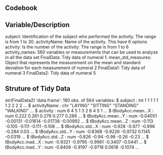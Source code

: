 ## Codebook

Variable/Description
------------------

subject: Identification of the subject who performed the activity. The range is from 1 to 30.
activityName: Name of the activity. This have 6 options
activity: Is the number of the activity: The range is from 1 to 6
activity_names: 560 variables or measurements that can be used to analyze in all the data set
FinalData: Tidy data of numeral 1.
mean_std_measures: Object that represents the measurement on the mean and standard deviation for each measurement of numeral 2 
FinalData1: Tidy data of numeral 3
FinalData2: Tidy data of numeral 5


Struture of Tidy Data
---------------------
str(FinalData2)
'data.frame':	180 obs. of  564 variables:
 $ subject                             : int  1 1 1 1 1 1 2 2 2 2 ...
 $ activityName                        : chr  "LAYING" "SITTING" "STANDING" "WALKING" ...
 $ activity                            : num  6 4 5 1 3 2 6 4 5 1 ...
 $ tBodyAcc.mean...X                   : num  0.222 0.261 0.279 0.277 0.289 ...
 $ tBodyAcc.mean...Y                   : num  -0.04051 -0.00131 -0.01614 -0.01738 -0.00992 ...
 $ tBodyAcc.mean...Z                   : num  -0.113 -0.105 -0.111 -0.111 -0.108 ...
 $ tBodyAcc.std...X                    : num  -0.928 -0.977 -0.996 -0.284 0.03 ...
 $ tBodyAcc.std...Y                    : num  -0.8368 -0.9226 -0.9732 0.1145 -0.0319 ...
 $ tBodyAcc.std...Z                    : num  -0.826 -0.94 -0.98 -0.26 -0.23 ...
 $ tBodyAcc.mad...X                    : num  -0.9321 -0.9795 -0.9961 -0.3407 -0.0441 ...
 $ tBodyAcc.mad...Y                    : num  -0.8409 -0.9197 -0.9718 0.0618 -0.1074 ...
